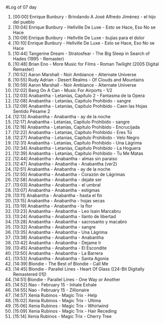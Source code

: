 #Log of 07 day

1. [00:00] Enrique Bunbury - Brindando A José Alfredo Jiménez - el hijo del pueblo
1. [10:04] Enrique Bunbury - Hellville De Luxe - Esto se Hace, Eso No se Hace
1. [10:09] Enrique Bunbury - Hellville De Luxe - bujias para el dolor
1. [10:10] Enrique Bunbury - Hellville De Luxe - Esto se Hace, Eso No se Hace
1. [10:44] Tangerine Dream - Stratosfear - The Big Sleep in Search of Hades (1995 - Remaster)
1. [10:48] Brian Eno - More Music for Films - Roman Twilight (2005 Digital Remaster)
1. [10:52] Aaron Marshall - Noir Ambiance - Alternate Universe
1. [10:55] Rudy Adrian - Desert Realms - Of Clouds and Mountains
1. [10:59] Aaron Marshall - Noir Ambiance - Alternate Universe
1. [12:02] Bang On A Can - Music For Airports - 1/2
1. [12:03] Anabantha - Letanías, Capítulo 2 - Fantasma de la Opera
1. [12:08] Anabantha - Letanías, Capítulo Prohibido - sangre
1. [12:09] Anabantha - Letanías, Capítulo Prohibido - Caen las Hojas Sentido Pésame 2
1. [12:13] Anabantha - Anabantha - ay de la noche
1. [12:17] Anabantha - Letanías, Capítulo Prohibido - sangre
1. [12:18] Anabantha - Letanías, Capítulo Prohibido - Encrucijada
1. [12:22] Anabantha - Letanías, Capítulo Prohibido - Eres Tú
1. [12:27] Anabantha - Letanías, Capítulo Prohibido - Velo Negro
1. [12:31] Anabantha - Letanías, Capítulo Prohibido - Una Lágrima
1. [12:34] Anabantha - Letanías, Capítulo Prohibido - La Hoguera
1. [12:39] Anabantha - Letanías, Capítulo Prohibido - Tu Me Matas
1. [12:44] Anabantha - Anabantha - almas sin paraiso
1. [12:47] Anabantha - Anabantha - Anabantha (ver2)
1. [12:51] Anabantha - Anabantha - ay de la noche
1. [12:55] Anabantha - Anabantha - Corazón de Lágrimas
1. [12:58] Anabantha - Anabantha - dejate ser
1. [13:03] Anabantha - Anabantha - el umbral
1. [13:07] Anabantha - Anabantha - estigmas
1. [13:11] Anabantha - Anabantha - hasta el fin
1. [13:15] Anabantha - Anabantha - hojas secas
1. [13:19] Anabantha - Anabantha - la flor
1. [13:23] Anabantha - Anabantha - Leo Isain Marcabru
1. [13:24] Anabantha - Anabantha - llanto de libertad
1. [13:28] Anabantha - Anabantha - sacrosanto y macabro
1. [13:32] Anabantha - Anabantha - sangre
1. [13:35] Anabantha - Anabantha - Una Lágrima
1. [13:38] Anabantha - Anabantha - Anabantha
1. [13:42] Anabantha - Anabantha - Dejame Ir
1. [13:45] Anabantha - Anabantha - El Escondite
1. [13:50] Anabantha - Anabantha - La Barrera
1. [13:53] Anabantha - Anabantha - Santa Agonia
1. [14:39] Blondie - The Best of Blondie - Call Me
1. [14:45] Blondie - Parallel Lines - Heart Of Glass ([24-Bit Digitally Remastered 01])
1. [14:51] Blondie - Parallel Lines - One Way or Another
1. [14:52] Nao - February 15 - Inhale Exhale
1. [14:55] Nao - February 15 - Zillionaire
1. [14:57] Xenia Rubinos - Magic Trix - Help
1. [15:02] Xenia Rubinos - Magic Trix - Ultima
1. [15:06] Xenia Rubinos - Magic Trix - Whirlwind
1. [15:09] Xenia Rubinos - Magic Trix - Hair Receding
1. [15:14] Xenia Rubinos - Magic Trix - Cherry Tree
